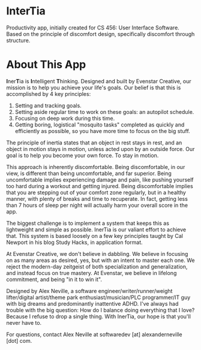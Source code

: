# InterTia
Productivity app, initially created for CS 456: User Interface Software. Based on the principle of discomfort design, specifically discomfort through structure.

# About This App
**I**ner**T**ia is **I**ntelligent **T**hinking. Designed and built by Evenstar Creative, our mission is to help you achieve your life's goals. Our belief is that this is accomplished by 4 key principles:

1) Setting and tracking goals.
2) Setting aside regular time to work on these goals: an autopilot schedule.
3) Focusing on deep work during this time.
4) Getting boring, logistical "mosquito tasks" completed as quickly and efficiently as possible, so you have more time to focus on the big stuff.

The principle of inertia states that an object in rest stays in rest, and an object in motion stays in motion, unless acted upon by an outside force. Our goal is to help you become your own force. To stay in motion.

This approach is inherently discomfortable. Being discomfortable, in our view, is different than being uncomfortable, and far superior. Being uncomfortable implies experiencing damage and pain, like pushing yourself too hard during a workout and getting injured. Being discomfortable implies that you are stepping out of your comfort zone regularly, but in a healthy manner, with plenty of breaks and time to recuperate. In fact, getting less than 7 hours of sleep per night will actually harm your overall score in the app. 

The biggest challenge is to implement a system that keeps this as lightweight and simple as possible. InerTia is our valiant effort to achieve that. This system is based loosely on a few key principles taught by Cal Newport in his blog Study Hacks, in application format.

At Evenstar Creative, we don't believe in dabbling. We believe in focusing on as many areas as desired, yes, but with an intent to master each one. We reject the modern-day zeitgeist of both specialization and generalization, and instead focus on true mastery. At Evenstar, we believe in lifelong commitment, and being "in it to win it".

Designed by Alex Neville, a software engineer/writer/runner/weight lifter/digital artist/theme park enthusiast/musician/PLC programmer/IT guy with big dreams and predominantly inattentive ADHD. I've always had trouble with the big question: How do I balance doing everything that I love? Because I refuse to drop a single thing. With InerTia, our hope is that you'll never have to. 

For questions, contact Alex Neville at softwaredev [at] alexanderneville [dot] com. 
